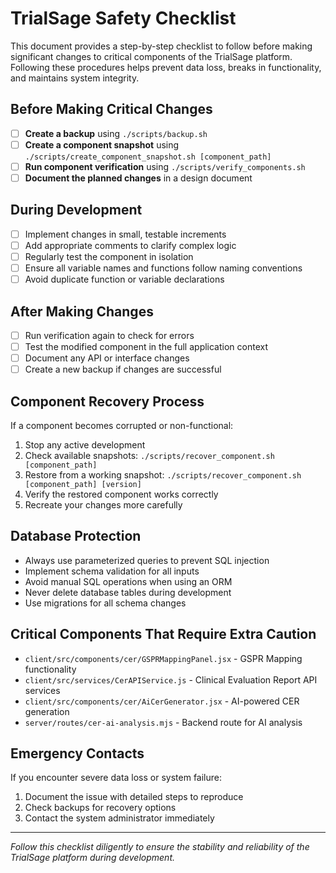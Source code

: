 # TrialSage Safety Checklist

This document provides a step-by-step checklist to follow before making significant changes to critical components of the TrialSage platform. Following these procedures helps prevent data loss, breaks in functionality, and maintains system integrity.

## Before Making Critical Changes

- [ ] **Create a backup** using `./scripts/backup.sh`
- [ ] **Create a component snapshot** using `./scripts/create_component_snapshot.sh [component_path]`
- [ ] **Run component verification** using `./scripts/verify_components.sh`
- [ ] **Document the planned changes** in a design document

## During Development

- [ ] Implement changes in small, testable increments
- [ ] Add appropriate comments to clarify complex logic
- [ ] Regularly test the component in isolation
- [ ] Ensure all variable names and functions follow naming conventions
- [ ] Avoid duplicate function or variable declarations

## After Making Changes

- [ ] Run verification again to check for errors
- [ ] Test the modified component in the full application context
- [ ] Document any API or interface changes
- [ ] Create a new backup if changes are successful

## Component Recovery Process

If a component becomes corrupted or non-functional:

1. Stop any active development
2. Check available snapshots: `./scripts/recover_component.sh [component_path]`
3. Restore from a working snapshot: `./scripts/recover_component.sh [component_path] [version]`
4. Verify the restored component works correctly
5. Recreate your changes more carefully

## Database Protection

- Always use parameterized queries to prevent SQL injection
- Implement schema validation for all inputs
- Avoid manual SQL operations when using an ORM
- Never delete database tables during development
- Use migrations for all schema changes

## Critical Components That Require Extra Caution

- `client/src/components/cer/GSPRMappingPanel.jsx` - GSPR Mapping functionality
- `client/src/services/CerAPIService.js` - Clinical Evaluation Report API services
- `client/src/components/cer/AiCerGenerator.jsx` - AI-powered CER generation
- `server/routes/cer-ai-analysis.mjs` - Backend route for AI analysis

## Emergency Contacts

If you encounter severe data loss or system failure:

1. Document the issue with detailed steps to reproduce
2. Check backups for recovery options
3. Contact the system administrator immediately

---

*Follow this checklist diligently to ensure the stability and reliability of the TrialSage platform during development.*